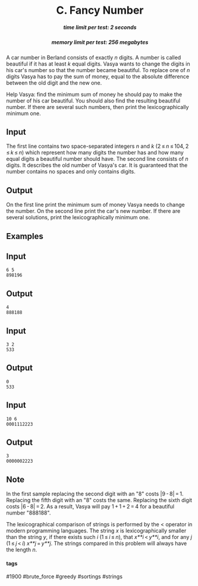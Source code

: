 <h1 style='text-align: center;'> C. Fancy Number</h1>

<h5 style='text-align: center;'>time limit per test: 2 seconds</h5>
<h5 style='text-align: center;'>memory limit per test: 256 megabytes</h5>

A car number in Berland consists of exactly *n* digits. A number is called beautiful if it has at least *k* equal digits. Vasya wants to change the digits in his car's number so that the number became beautiful. To replace one of *n* digits Vasya has to pay the sum of money, equal to the absolute difference between the old digit and the new one.

Help Vasya: find the minimum sum of money he should pay to make the number of his car beautiful. You should also find the resulting beautiful number. If there are several such numbers, then print the lexicographically minimum one.

## Input

The first line contains two space-separated integers *n* and *k* (2 ≤ *n* ≤ 104, 2 ≤ *k* ≤ *n*) which represent how many digits the number has and how many equal digits a beautiful number should have. The second line consists of *n* digits. It describes the old number of Vasya's car. It is guaranteed that the number contains no spaces and only contains digits.

## Output

On the first line print the minimum sum of money Vasya needs to change the number. On the second line print the car's new number. If there are several solutions, print the lexicographically minimum one.

## Examples

## Input


```
6 5  
898196  

```
## Output


```
4  
888188  

```
## Input


```
3 2  
533  

```
## Output


```
0  
533  

```
## Input


```
10 6  
0001112223  

```
## Output


```
3  
0000002223  

```
## Note

In the first sample replacing the second digit with an "8" costs |9 - 8| = 1. Replacing the fifth digit with an "8" costs the same. Replacing the sixth digit costs |6 - 8| = 2. As a result, Vasya will pay 1 + 1 + 2 = 4 for a beautiful number "888188".

The lexicographical comparison of strings is performed by the < operator in modern programming languages. The string *x* is lexicographically smaller than the string *y*, if there exists such *i* (1 ≤ *i* ≤ *n*), that *x**i* < *y**i*, and for any *j* (1 ≤ *j* < *i*) *x**j* = *y**j*. The strings compared in this problem will always have the length *n*.



#### tags 

#1900 #brute_force #greedy #sortings #strings 